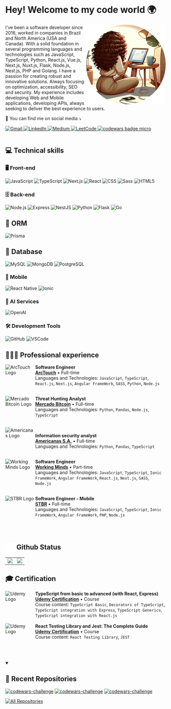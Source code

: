 # Hey! Welcome to my code world 🌍

<img src="https://github.com/marcellevargas/marcellevargas/blob/master/programmer.svg" alt="ilustração de uma mulher na frente do computador" min-width="400px" max-width="250px" width="250px" align="right">

<p align="left"> 
 I've been a software developer since 2016, worked in companies in Brazil and North America (USA and Canada).  With a solid foundation in several programming languages ​​and technologies such as JavaScript, TypeScript, Python, React.js, Vue.js, Next.js, Nuxt.js, Flask, Node.js, Nest.js, PHP and Golang. 
 I have a passion for creating robust and innovative solutions.   Always focusing on optimization, accessibility, SEO and security.
  My experience includes developing Web and Mobile applications, developing APIs, always seeking to deliver the best experience to users.
</p>

<p align="left">
  💌 You can find me on social media ⤵️
</p>

<p align="left">
  <a href="mailto:marcellecode@gmail.com" title="Gmail">
    <img src="https://img.shields.io/badge/-Gmail-FF0000?style=flat-square&labelColor=FF0000&logo=gmail&logoColor=white&link=mailto:marcellecode@gmail.com" alt="Gmail"/>
  </a>
  <a href="https://www.linkedin.com/in/marcelle-vargas/?locale=en_US" target="_blank" title="LinkedIn">
    <img src="https://img.shields.io/badge/-Linkedin-0e76a8?style=flat-square&logo=Linkedin&logoColor=white&link=https://www.linkedin.com/in/marcelle-vargas/?locale=en_US" alt="LinkedIn"/>
  </a>
  <a href="https://marcelle-vargas.medium.com/" target="_blank" title="Medium">
    <img src="https://img.shields.io/badge/-Medium-12100E?style=flat-square&labelColor=12100E&logo=medium&logoColor=white&link=https://marcelle-vargas.medium.com/" alt="Medium"/>
  </a>
  <a href="https://leetcode.com/u/marcellecode/" target="_blank" title="LeetCode">
    <img src="https://img.shields.io/badge/dynamic/json?style=flat-square&labelColor=black&color=%23ffa116&label=Solved&query=solved&url=https%3A%2F%2Fleetcode-badge.vercel.app%2Fapi%2Fusers%2Fmarcellecode&logo=leetcode&logoColor=yellow" alt="LeetCode"/>
  </a>
   <a target="_blank" href="https://www.codewars.com/r/C6HkBg"><img src="https://www.codewars.com/users/marcellecode/badges/micro" alt="codewars badge micro" /></a>

<br/>
<br/>


## 💻 Technical skills

### 🖥️ Front-end

![JavaScript](https://img.shields.io/badge/-JavaScript-333333?style=flat&logo=javascript)
![TypeScript](https://img.shields.io/badge/-TypeScript-333333?style=flat&logo=typescript)
![Next.js](https://img.shields.io/badge/-Next.js-333333?style=flat&logo=next.js)
![React](https://img.shields.io/badge/-React-333333?style=flat&logo=react)
![CSS](https://img.shields.io/badge/-CSS-333333?style=flat&logo=css3&logoColor=1572B6)
![Sass](https://img.shields.io/badge/-Sass-333333?style=flat&logo=sass)
![HTML5](https://img.shields.io/badge/-HTML5-333333?style=flat&logo=html5)

### 🗄️ Back-end
![Node.js](https://img.shields.io/badge/-Node.js-333333?style=flat&logo=node.js)
![Express](https://img.shields.io/badge/-Express-333333?style=flat&logo=express)
![NestJS](https://img.shields.io/badge/-NestJS-333333?style=flat&logo=nestjs)
![Python](https://img.shields.io/badge/-Python-333333?style=flat&logo=python)
![Flask](https://img.shields.io/badge/-Flask-333333?style=flat&logo=flask)
![Go](https://img.shields.io/badge/-Go-333333?style=flat&logo=go)

## 💾 ORM
![Prisma](https://img.shields.io/badge/-Prisma-333333?style=flat&logo=prisma)

## 🎲 Database
![MySQL](https://img.shields.io/badge/-MySQL-333333?style=flat&logo=mysql)
![MongoDB](https://img.shields.io/badge/-MongoDB-333333?style=flat&logo=mongodb)
![PostgreSQL](https://img.shields.io/badge/-PostgreSQL-333333?style=flat&logo=postgresql)

### 📱 Mobile
![React Native](https://img.shields.io/badge/-React%20Native-333333?style=flat&logo=react)
![Ionic](https://img.shields.io/badge/-Ionic-333333?style=flat&logo=ionic)

### 🤖 AI Services
![OpenAI](https://img.shields.io/badge/-OpenAI-333333?style=flat&logo=openai)

### 🛠️ Development Tools
![GitHub](https://img.shields.io/badge/-GitHub-333333?style=flat&logo=github)
![VSCode](https://img.shields.io/badge/-VSCode-333333?style=flat&logo=visual-studio-code&logoColor=007ACC)

## 👩🏽‍💻 Professional experience

[<img align="left" height="94px" width="94px" alt="ArcTouch Logo" src="https://arctouch.com/wp-content/uploads/2022/08/arctouch-logo-orange.svg"/>](https://arctouch.com/)
**Software Engineer** \
[**ArcTouch**](https://arctouch.com/) • Full-time \
Languages ​​and Technologies: `JavaScript`, `TypeScript`, `React.js`, `Next.js`, `Angular FrameWork`, `SASS`, `Python`, `Node.js`\
<br/>

[<img align="left" height="94px" width="94px" alt="Mercado Bitcoin Logo" src="https://static.mercadobitcoin.com.br/web/img/logos/mb/logo-icon-color.svg"/>](https://www.mercadobitcoin.com.br/)
**Threat Hunting Analyst** \
[**Mercado Bitcoin**](https://www.mercadobitcoin.com.br/) • Full-time \
Languages ​​and Technologies: `Python`, `Pandas`, `Node.js`, `TypeScript` \
<br/>

[<img align="left" height="94px" width="94px" alt="Americanas Logo" src="https://media.licdn.com/dms/image/D4D0BAQEoMTZW5hktPw/company-logo_100_100/0/1688744936290/americanas_sa_logo?e=1724284800&v=beta&t=BzncPz_8zaMl-9Vfs_jADc9Be1fcA4K4h2pQR_RNTWE"/>](https://www.americanas.com.br/)\
**Information security analyst** \
[**Americanas S.A.**](https://www.americanas.com.br/) • Full-time \
Languages ​​and Technologies: `Python`, `Pandas`, `TypeScript`\
<br/>

[<img align="left" height="94px" width="94px" alt="Working Minds Logo" src="https://media.licdn.com/dms/image/C4E0BAQFL0nSW4dceIw/company-logo_100_100/0/1631326324818?e=1724284800&v=beta&t=gvPacKMX69vNUNH576ijqFLgwx7MNe3AidxMO9yNGxs"/>](https://www.wkm.com.br/)
**Software Engineer** \
[**Working Minds**](https://www.wkm.com.br/) • Part-time \
Languages ​​and Technologies: `JavaScript`, `TypeScript`, `Ionic FrameWork`, `Angular FrameWork`, `React.js`, `Next.js`, `SASS`, `Node.js`\
<br/>

[<img align="left" height="94px" width="94px" alt="STBR Logo" src="https://scontent.cdninstagram.com/v/t51.2885-19/441804189_7827485987318174_1013897001274976401_n.jpg?_nc_ht=scontent.cdninstagram.com&_nc_cat=102&_nc_ohc=7S8Ewi3eLaIQ7kNvgHzb6aN&edm=APs17CUBAAAA&ccb=7-5&oh=00_AYAb_WEYzLZXFL3zMgaddic5a3-n4vanYawy6AjwJ1NXmA&oe=66518AA4&_nc_sid=10d13b"/>](https://www.anequim.com.br/stbr/)
**Software Engineer - Mobile** \
[**STBR**](https://www.anequim.com.br/stbr/) • Full-time \
Languages ​​and Technologies: `JavaScript`, `TypeScript`, `Ionic FrameWork`, `Angular FrameWork`, `PHP`, `Node.js`\
<br/>
<br/>
<br/>

## <img align="left" height="35px" width="35px" alt="STBR Logo" style="margin-bottom: 10px;" src="https://raw.githubusercontent.com/marcellevargas/marcellevargas/master/github-mark-white.svg"/> Github Status
<table align="center">
  <tr>
    <td>
      <a href="https://github.com/anuraghazra/github-readme-stats">
        <img align="left" src="https://github-readme-stats.vercel.app/api?username=marcellevargas&theme=dracula" />
      </a>
    </td>
    <td>
      <a href="https://github.com/anuraghazra/github-readme-stats">
        <img align="left" src="https://github-readme-stats.vercel.app/api/top-langs/?username=marcellevargas&hide=html&layout=compact&theme=dracula" />
      </a>
    </td>
  </tr>
</table>

## 🎓 Certification
[<img align="left" height="94px" width="94px" alt="Udemy Logo" src="https://pbs.twimg.com/profile_images/1415325711896825858/2cczQq-X_400x400.png"/>]([https://www.anequim.com.br/stbr/](https://www.udemy.com/))
**TypeScript from basic to advanced (with React, Express)** \
[**Udemy Certification**](https://www.udemy.com/certificate/UC-ff1d7e8c-3925-413b-b7eb-e207ca5f0482/) • Course \
Course content: `TypeScript Basic`, `Decorators of TypeScript`, `TypeScript integration with Express`, `TypeScript Generics`, `TypeScript integration with React.js`\
<br/>
[<img align="left" height="94px" width="94px" alt="Udemy Logo" src="https://pbs.twimg.com/profile_images/1415325711896825858/2cczQq-X_400x400.png"/>]([https://www.anequim.com.br/stbr/](https://www.udemy.com/))
**React Testing Library and Jest: The Complete Guide** \
[**Udemy Certification**](https://www.udemy.com/certificate/UC-04207ad4-efe6-4b85-abf9-f4dd43c88645/) • Course \
Course content: `React Testing Library`, `JEST`\
<br/>
<br/>
<br/>

<details open> 
  <summary><h2>📁 Recent Repositories</h2></summary>
  <p align="left">
    <a href="https://github.com/marcellevargas/basic-todo-list"><img width="278" src="https://denvercoder1-github-readme-stats.vercel.app/api/pin/?username=marcellevargas&repo=basic-todo-list&theme=react&bg_color=1F222E&title_color=F85D7F&hide_border=true&icon_color=F8D866&show_icons=false" alt="codewars-challenge"></a>
    <a href="https://github.com/marcellevargas/counter-reducer-hook"><img width="278" src="https://denvercoder1-github-readme-stats.vercel.app/api/pin/?username=marcellevargas&repo=counter-reducer-hook&theme=react&bg_color=1F222E&title_color=F85D7F&hide_border=true&icon_color=F8D866&show_icons=false" alt="codewars-challenge"></a>
    <a href="https://github.com/marcellevargas/widget-notion-clock"><img width="278" src="https://denvercoder1-github-readme-stats.vercel.app/api/pin/?username=marcellevargas&repo=widget-notion-clock&theme=react&bg_color=1F222E&title_color=F85D7F&hide_border=true&icon_color=F8D866&show_icons=false" alt="codewars-challenge"></a>
  </p>

  <a href="https://github.com/marcellevargas?tab=repositories"><img alt="All Repositories" title="All Repositories" src="https://custom-icon-badges.demolab.com/badge/-Click%20Here%20For%20All%20My%20Repos-1F222E?style=for-the-badge&logoColor=white&logo=repo"/></a>
</details>
